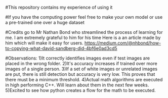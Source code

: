 #This repository contains my experience of using it

#If you have the computing power feel free to make your own model or use a pre-trained one over a huge dataset


#Credits go to Mr Nathan Bond who streamlined the process of learning for me. I am extremely grateful to him for his time
Here is a an article made by him which will make it easy for users.
https://medium.com/@nhbond/how-to-copying-what-david-sandberg-did-4bf6e0ad3cd5


#Observations:
1)It correctly identifies images even if test images are placed in the wrong folder.
2)It's accuracy increases if trained over more images of a single person.
3)If a set of white images or unrelated images are put, there is still detection but accuracy is very low. This proves that there must be a minimum threshold.
4)Actual math algorithms are executed in high performing C++. Will learn about them in the next few weeks.
5)Excited to see how python creates a flow for the math to be executed.


